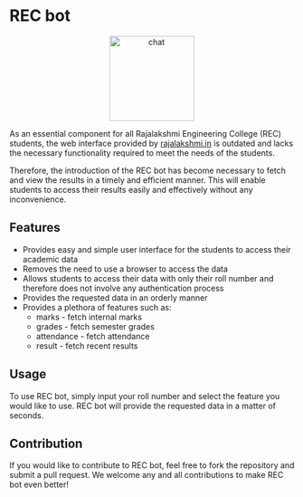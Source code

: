 # REC bot


<div align="center">

<a href="https://t.me/rec_unified_bot?start=source=github"><img src="https://img.shields.io/badge/telegram-chat-blue.svg" alt="chat" width="150"></a>

</div>

As an essential component for all Rajalakshmi Engineering College (REC) students, the web interface provided by [rajalakshmi.in](http://rajalakshmi.in/UI/Modules/Login/UniLogin.aspx) is outdated and lacks the necessary functionality required to meet the needs of the students. 

Therefore, the introduction of the REC bot has become necessary to fetch and view the results in a timely and efficient manner. This will enable students to access their results easily and effectively without any inconvenience.
                  
## Features
- Provides easy and simple user interface for the students to access their academic data
- Removes the need to use a browser to access the data
- Allows students to access their data with only their roll number and therefore does not involve any authentication process
- Provides the requested data in an orderly manner
- Provides a plethora of features such as:
    - marks - fetch internal marks
    - grades - fetch semester grades
    - attendance - fetch attendance
    - result - fetch recent results
    
## Usage
To use REC bot, simply input your roll number and select the feature you would like to use. REC bot will provide the requested data in a matter of seconds. 

## Contribution
If you would like to contribute to REC bot, feel free to fork the repository and submit a pull request. We welcome any and all contributions to make REC bot even better!

